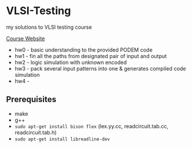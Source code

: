 # VLSI-Testing

my solutions to VLSI testing course

[Course Website](http://tiger.ee.nctu.edu.tw/course/Testing2020Fall/schedule.html)

* hw0 - basic understanding to the provided PODEM code
* hw1 - fin all the paths from designated pair of input and output
* hw2 - logic simulation with unknown encoded
* hw3 - pack several input patterns into one & generates compiled code simulation
* hw4 -  

## Prerequisites

* make
* g++
* `sudo apt-get install bison flex` (lex.yy.cc, readcircuit.tab.cc, readcircuit.tab.h)
* `sudo apt-get install libreadline-dev`


